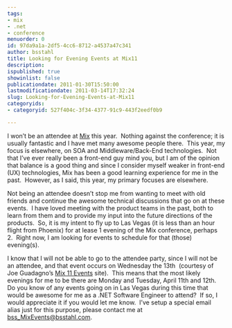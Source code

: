 ```yaml
---
tags:
- mix
- .net
- conference
menuorder: 0
id: 97da9a1a-2df5-4cc6-8712-a4537a47c341
author: bsstahl
title: Looking for Evening Events at Mix11
description: 
ispublished: true
showinlist: false
publicationdate: 2011-01-30T15:50:00
lastmodificationdate: 2011-03-14T17:32:24
slug: Looking-for-Evening-Events-at-Mix11
categoryids:
- categoryid: 527f404c-3f34-4377-91c9-443f2eedf0b9

---
```


I won’t be an attendee at [Mix](http://www.visitmix.com/) this year.  Nothing against the conference; it is usually fantastic and I have met many awesome people there.  This year, my focus is elsewhere, on SOA and Middleware/Back-End technologies.  Not that I’ve ever really been a front-end guy mind you, but I am of the opinion that balance is a good thing and since I consider myself weaker in front-end (UX) technologies, Mix has been a good learning experience for me in the past.  However, as I said, this year, my primary focuses are elsewhere.

Not being an attendee doesn’t stop me from wanting to meet with old friends and continue the awesome technical discussions that go on at these events.  I have loved meeting with the product teams in the past, both to learn from them and to provide my input into the future directions of the products.  So, it is my intent to fly up to Las Vegas (it is less than an hour flight from Phoenix) for at lease 1 evening of the Mix conference, perhaps 2.  Right now, I am looking for events to schedule for that (those) evening(s).

I know that I will not be able to go to the attendee party, since I will not be an attendee, and that event occurs on Wednesday the 13th  (courtesy of Joe Guadagno’s [Mix 11 Events](http://www.visitmixevents.info/) site).  This means that the most likely evenings for me to be there are Monday and Tuesday, April 11th and 12th.  Do you know of any events going on in Las Vegas during this time that would be awesome for me as a .NET Software Engineer to attend?  If so, I would appreciate it if you would let me know.  I’ve setup a special email alias just for this purpose, please contact me at [bss\_MixEvents@bsstahl.com](mailto:bss_MixEvents@bsstahl.com).

